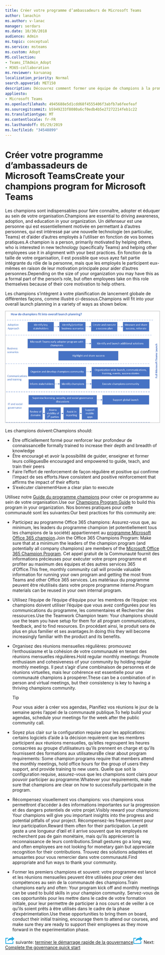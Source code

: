 ```yaml
---
title: Créer votre programme d’ambassadeurs de Microsoft Teams
author: lanachin
ms.author: v-lanac
manager: serdars
ms.date: 10/30/2018
audience: Admin
ms.topic: conceptual
ms.service: msteams
ms.custom: Adopt
MS.collection:
- Teams_ITAdmin_Adopt
- M365-collaboration
ms.reviewer: karuanag
localization_priority: Normal
search.appverid: MET150
description: Découvrez comment former une équipe de champions à la promotion de l’adoption d’équipes.
appliesto:
- Microsoft Teams
ms.openlocfilehash: 4945688e5d1cdd68f4555406f3abfb7a6feefeaf
ms.sourcegitcommit: b5949233f8080a6cf0edb4b5e27272214feb1c22
ms.translationtype: MT
ms.contentlocale: fr-FR
ms.lasthandoff: 05/29/2019
ms.locfileid: "34548899"
---
```

# <a name="create-your-champions-program-for-microsoft-teams"></a><span data-ttu-id="faff6-103">Créer votre programme d’ambassadeurs de Microsoft Teams</span><span class="sxs-lookup"><span data-stu-id="faff6-103">Create your champions program for Microsoft Teams</span></span>

<span data-ttu-id="faff6-104">Les champions sont indispensables pour faire connaître, adopter et éduquer au sein de votre organisation.</span><span class="sxs-lookup"><span data-stu-id="faff6-104">Champions are essential to driving awareness, adoption, and education in your organization.</span></span> <span data-ttu-id="faff6-105">Un défenseur est une personne qui est essentiellement motivée en permettant à d’autres personnes, qui est intéressé par une nouvelle technologie (en particulier, Teams) et d’aider d’autres employés à l’utiliser en fonction de vos bonnes pratiques.</span><span class="sxs-lookup"><span data-stu-id="faff6-105">A champion is a person, primarily motivated by helping others, who is interested in new technology (specifically Teams) and helping other employees use it in alignment with your best practices.</span></span> <span data-ttu-id="faff6-106">En fonction de la taille de votre organisation, il est possible que vous ayez fait partie intégrante du rôle de la personne, mais que les employés le participent eux-mêmes en raison de leur motivation principale pour aider d’autres personnes.</span><span class="sxs-lookup"><span data-stu-id="faff6-106">Depending on the size of your organization you may have this as a formal part of the person’s role, but often employees take on this role themselves because of their core motivation to help others.</span></span>

<span data-ttu-id="faff6-107">Les champions s’intègrent à votre planification de lancement globale de différentes façons, comme illustré ci-dessous.</span><span class="sxs-lookup"><span data-stu-id="faff6-107">Champions will fit into your overall launch planning in a variety of ways as shown below.</span></span>

![Illustration de la planification du lancement de champions](media/teams-adoption-champions.png)

<span data-ttu-id="faff6-109">Les champions doivent:</span><span class="sxs-lookup"><span data-stu-id="faff6-109">Champions should:</span></span>

- <span data-ttu-id="faff6-110">Être officiellement formé pour renforcer leur profondeur de connaissance</span><span class="sxs-lookup"><span data-stu-id="faff6-110">Be formally trained to increase their depth and breadth of knowledge</span></span>
- <span data-ttu-id="faff6-111">Être encouragé et avoir la possibilité de guider, enseigner et former leurs collègues</span><span class="sxs-lookup"><span data-stu-id="faff6-111">Be encouraged and empowered to guide, teach, and train their peers</span></span>
- <span data-ttu-id="faff6-112">Faire l’effort de renforcement de façon régulière et positive qui confirme l’impact de ses efforts.</span><span class="sxs-lookup"><span data-stu-id="faff6-112">Have consistent and positive reinforcement that affirms the impact of their efforts</span></span>
- <span data-ttu-id="faff6-113">S’exécuter clairement</span><span class="sxs-lookup"><span data-stu-id="faff6-113">Have a clear plan to execute</span></span>

<span data-ttu-id="faff6-114">Utilisez notre [Guide du programme champions](https://go.microsoft.com/fwlink/?linkid=854665) pour créer ce programme au sein de votre organisation.</span><span class="sxs-lookup"><span data-stu-id="faff6-114">Use our [Champions Program Guide](https://go.microsoft.com/fwlink/?linkid=854665) to build this program in your organization.</span></span> <span data-ttu-id="faff6-115">Nos bonnes pratiques pour cette communauté sont les suivantes:</span><span class="sxs-lookup"><span data-stu-id="faff6-115">Our best practices for this community are:</span></span>

- <span data-ttu-id="faff6-116">Participez au programme Office 365 champions: Assurez-vous que, au minimum, les leaders du programme champion (et potentiellement tous les champions de la société) appartiennent au [programme Microsoft Office 365 champion](https://aka.ms/O365Champions).</span><span class="sxs-lookup"><span data-stu-id="faff6-116">Join the Office 365 Champions Program: Make sure that at a minimum the leaders of the champion program (and potentially all company champions) are members of the [Microsoft Office 365 Champion Program](https://aka.ms/O365Champions).</span></span> <span data-ttu-id="faff6-117">Cet appel gratuit de la Communauté fournit des informations précieuses pour exécuter votre propre programme et profiter au maximum des équipes et des autres services 365 d’Office.</span><span class="sxs-lookup"><span data-stu-id="faff6-117">This free, monthly community call will provide valuable information for running your own program and getting the most from Teams and other Office 365 services.</span></span> <span data-ttu-id="faff6-118">Les matériaux du programme peuvent être réutilisés dans votre propre programme interne.</span><span class="sxs-lookup"><span data-stu-id="faff6-118">Program materials can be reused in your own internal program.</span></span>

- <span data-ttu-id="faff6-119">Utilisez l’équipe de l’équipe d’équipe pour les membres de l’équipe: vos champions doivent utiliser l’équipe que vous avez configurées pour les communications du programme, les commentaires et Rechercher des ressources.</span><span class="sxs-lookup"><span data-stu-id="faff6-119">Use the Teamwork Champion team: Your champions should use the team you have setup for them for all program communications, feedback, and to find resources.</span></span>  <span data-ttu-id="faff6-120">En procédant ainsi, le produit sera de plus en plus familier et ses avantages.</span><span class="sxs-lookup"><span data-stu-id="faff6-120">In doing this they will become increasingly familiar with the product and its benefits.</span></span>

- <span data-ttu-id="faff6-121">Organisez des réunions mensuelles régulières: promouvez l’enthousiasme et la cohésion de votre communauté en tenant des réunions mensuelles régulières.</span><span class="sxs-lookup"><span data-stu-id="faff6-121">Hold regular monthly meetings: Promote enthusiasm and cohesiveness of your community by holding regular monthly meetings.</span></span> <span data-ttu-id="faff6-122">Il peut s’agir d’une combinaison de personnes et de réunions virtuelles, mais leur cohérence est essentielle pour une communauté champions à prospérer.</span><span class="sxs-lookup"><span data-stu-id="faff6-122">These can be a combination of in person and virtual meetings, but their consistency is key to having a thriving champions community.</span></span>

    > [!TIP]
    > <span data-ttu-id="faff6-123">Pour vous aider à créer vos agendas, Planifiez vos réunions le jour de la semaine après l’appel de la communauté publique.</span><span class="sxs-lookup"><span data-stu-id="faff6-123">To help build your agendas, schedule your meetings for the week after the public community call.</span></span> 

- <span data-ttu-id="faff6-124">Soyez plus clair sur la configuration requise pour les applications: certains logiciels d’aide à la décision requièrent que les membres participent aux réunions mensuelles, qu’elles regroupent les heures consacrées au groupe d’utilisateurs qu’ils prennent en charge et qu’ils fournissent des formations aux utilisateurs</span><span class="sxs-lookup"><span data-stu-id="faff6-124">Be clear about program requirements: Some champion programs require that members attend the monthly meetings, hold office hours for the group of users they support, and provide training to new users.</span></span> <span data-ttu-id="faff6-125">Quelle que soit la configuration requise, assurez-vous que les champions sont clairs pour pouvoir participer au programme.</span><span class="sxs-lookup"><span data-stu-id="faff6-125">Whatever your requirements, make sure that champions are clear on how to successfully participate in the program.</span></span>

- <span data-ttu-id="faff6-126">Récompensez visuellement vos champions: vos champions vous permettront d’accéder à des informations importantes sur la progression et des dangers potentiels de votre projet.</span><span class="sxs-lookup"><span data-stu-id="faff6-126">Visibly reward your champions: Your champions will give you important insights into the progress and potential pitfalls of your project.</span></span> <span data-ttu-id="faff6-127">Récompensez-les fréquemment pour leur participation.</span><span class="sxs-lookup"><span data-stu-id="faff6-127">Reward them often for their participation.</span></span> <span data-ttu-id="faff6-128">Le petit geste a une longueur d’œil et il arrive souvent que les employés ne recherchent pas de gain monétaire, mais qu’ils apprécieront la reconnaissance de leurs contributions.</span><span class="sxs-lookup"><span data-stu-id="faff6-128">Small gestures go a long way, and often employees are not looking for monetary gain but appreciate recognition for their contributions.</span></span> <span data-ttu-id="faff6-129">Trouvez des solutions adaptées et amusantes pour vous remercier dans votre communauté.</span><span class="sxs-lookup"><span data-stu-id="faff6-129">Find appropriate and fun ways to thank your community.</span></span> 

- <span data-ttu-id="faff6-130">Former les premiers champions et souvent: votre programme est lancé et les réunions mensuelles peuvent être utilisées pour créer des compétences au sein de la communauté des champions.</span><span class="sxs-lookup"><span data-stu-id="faff6-130">Train champions early and often: Your program kick off and monthly meetings can be used to build skills in your champion community.</span></span> <span data-ttu-id="faff6-131">Servez-vous de ces opportunités pour les mettre dans le cadre de votre formation initiale, pour leur permettre de participer à nos cours et de veiller à ce qu’ils soient prêts à être utilisés dans le cadre de la phase d’expérimentation.</span><span class="sxs-lookup"><span data-stu-id="faff6-131">Use these opportunities to bring them on board, conduct their initial training, encourage them to attend our courses, and make sure they are ready to support their employees as they move forward in the experimentation phase.</span></span>  

<span data-ttu-id="faff6-132">![Une icône représentant la prochaine étape](media/teams-adoption-next-icon.png) suivante: [terminer le démarrage rapide de la gouvernance](teams-adoption-governance-quick-start.md)</span><span class="sxs-lookup"><span data-stu-id="faff6-132">![An icon representing the next step](media/teams-adoption-next-icon.png) Next: [Complete the governance quick start](teams-adoption-governance-quick-start.md)</span></span>

